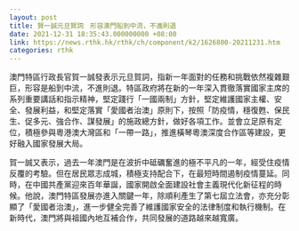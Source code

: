 ```yaml
---
layout: post
title: 賀一誠元旦賀詞　形容澳門船到中流，不進則退
date: 2021-12-31 18:35:43.000000000 +08:00
link: https://news.rthk.hk/rthk/ch/component/k2/1626800-20211231.htm
categories: rthk
---
```


澳門特區行政長官賀一誠發表示元旦賀詞，指新一年面對的任務和挑戰依然複雜艱巨，形容是船到中流，不進則退。特區政府將在新的一年深入貫徹落實國家主席的系列重要講話和指示精神，堅定踐行「一國兩制」方針，堅定維護國家主權、安全、發展利益，和堅定落實「愛國者治澳」原則下，按照「防疫情，穩復甦、保民生、促多元、強合作、謀發展」的施政總方針，做好各項工作。並會立足原有定位，積極參與粵港澳大灣區和「一帶一路」，推進橫琴粵澳深度合作區等建設，更好融入國家發展大局。

賀一誠又表示，過去一年澳門是在波折中砥礪奮進的極不平凡的一年，經受住疫情反覆的考驗。但在居民眾志成城，積極支持配合下，在最短時間遏制疫情蔓延。同時，在中國共產黨迎來百年華誕，國家開啟全面建設社會主義現代化新征程的時候。他說，澳門特區發展亦進入關鍵一年，除順利產生了第七屆立法會，亦充分彰顯了「愛國者治澳」，進一步健全完善了維護國家安全的法律制度和執行機制。在新時代，澳門將與祖國內地互補合作，共同發展的道路越來越寬廣。
